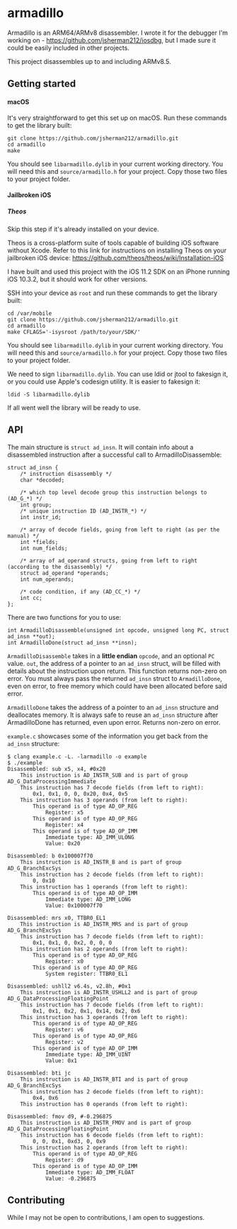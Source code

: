 # armadillo

Armadillo is an ARM64/ARMv8 disassembler. I wrote it for the debugger I'm working on - https://github.com/jsherman212/iosdbg, but I made sure it could be easily included in other projects.

This project disassembles up to and including ARMv8.5.

## Getting started

#### macOS
It's very straightforward to get this set up on macOS. Run these commands to get the library built:

```
git clone https://github.com/jsherman212/armadillo.git
cd armadillo
make
```

You should see `libarmadillo.dylib` in your current working directory. You will need this and `source/armadillo.h` for your project. Copy those two files to your project folder.

#### Jailbroken iOS

##### Theos
Skip this step if it's already installed on your device.

Theos is a cross-platform suite of tools capable of building iOS software without Xcode. Refer to this link for instructions on installing Theos on your jailbroken iOS device: https://github.com/theos/theos/wiki/Installation-iOS

I have built and used this project with the iOS 11.2 SDK on an iPhone running iOS 10.3.2, but it should work for other versions.

SSH into your device as `root` and run these commands to get the library built:

```
cd /var/mobile
git clone https://github.com/jsherman212/armadillo.git
cd armadillo
make CFLAGS='-isysroot /path/to/your/SDK/'
```

You should see `libarmadillo.dylib` in your current working directory. You will need this and `source/armadillo.h` for your project. Copy those two files to your project folder.

We need to sign `libarmadillo.dylib`. You can use ldid or jtool to fakesign it, or you could use Apple's codesign utility. It is easier to fakesign it:

`ldid -S libarmadillo.dylib`

If all went well the library will be ready to use.

## API
The main structure is `struct ad_insn`. It will contain info about a disassembled instruction after a successful call to ArmadilloDisassemble:

```
struct ad_insn {
    /* instruction disassembly */
    char *decoded;

    /* which top level decode group this instruction belongs to (AD_G_*) */
    int group;
    /* unique instruction ID (AD_INSTR_*) */
    int instr_id;

    /* array of decode fields, going from left to right (as per the manual) */
    int *fields;
    int num_fields;

    /* array of ad_operand structs, going from left to right (according to the disassembly) */
    struct ad_operand *operands;
    int num_operands;

    /* code condition, if any (AD_CC_*) */
    int cc;
};
```

There are two functions for you to use:

```
int ArmadilloDisassemble(unsigned int opcode, unsigned long PC, struct ad_insn **out);
int ArmadilloDone(struct ad_insn **insn);
```

`ArmadilloDisassemble` takes in a **little endian** `opcode`, and an optional `PC` value. `out`, the address of a pointer to an `ad_insn` struct, will be filled with details about the instruction upon return. This function returns non-zero on error. You must always pass the returned `ad_insn` struct to `ArmadilloDone`, even on error, to free memory which could have been allocated before said error.

`ArmadilloDone` takes the address of a pointer to an `ad_insn` structure and deallocates memory. It is always safe to reuse an `ad_insn` structure after ArmadilloDone has returned, even upon error. Returns non-zero on error.

`example.c` showcases some of the information you get back from the `ad_insn` structure:

```
$ clang example.c -L. -larmadillo -o example
$ ./example
Disassembled: sub x5, x4, #0x20
	This instruction is AD_INSTR_SUB and is part of group AD_G_DataProcessingImmediate
	This instruction has 7 decode fields (from left to right):
		0x1, 0x1, 0, 0, 0x20, 0x4, 0x5
	This instruction has 3 operands (from left to right):
		This operand is of type AD_OP_REG
			Register: x5
		This operand is of type AD_OP_REG
			Register: x4
		This operand is of type AD_OP_IMM
			Immediate type: AD_IMM_ULONG
			Value: 0x20

Disassembled: b 0x100007f70
	This instruction is AD_INSTR_B and is part of group AD_G_BranchExcSys
	This instruction has 2 decode fields (from left to right):
		0, 0x10
	This instruction has 1 operands (from left to right):
		This operand is of type AD_OP_IMM
			Immediate type: AD_IMM_LONG
			Value: 0x100007f70

Disassembled: mrs x0, TTBR0_EL1
	This instruction is AD_INSTR_MRS and is part of group AD_G_BranchExcSys
	This instruction has 7 decode fields (from left to right):
		0x1, 0x1, 0, 0x2, 0, 0, 0
	This instruction has 2 operands (from left to right):
		This operand is of type AD_OP_REG
			Register: x0
		This operand is of type AD_OP_REG
			System register: TTBR0_EL1

Disassembled: ushll2 v6.4s, v2.8h, #0x1
	This instruction is AD_INSTR_USHLL2 and is part of group AD_G_DataProcessingFloatingPoint
	This instruction has 7 decode fields (from left to right):
		0x1, 0x1, 0x2, 0x1, 0x14, 0x2, 0x6
	This instruction has 3 operands (from left to right):
		This operand is of type AD_OP_REG
			Register: v6
		This operand is of type AD_OP_REG
			Register: v2
		This operand is of type AD_OP_IMM
			Immediate type: AD_IMM_UINT
			Value: 0x1

Disassembled: bti jc
	This instruction is AD_INSTR_BTI and is part of group AD_G_BranchExcSys
	This instruction has 2 decode fields (from left to right):
		0x4, 0x6
	This instruction has 0 operands (from left to right):

Disassembled: fmov d9, #-0.296875
	This instruction is AD_INSTR_FMOV and is part of group AD_G_DataProcessingFloatingPoint
	This instruction has 6 decode fields (from left to right):
		0, 0, 0x1, 0xd3, 0, 0x9
	This instruction has 2 operands (from left to right):
		This operand is of type AD_OP_REG
			Register: d9
		This operand is of type AD_OP_IMM
			Immediate type: AD_IMM_FLOAT
			Value: -0.296875
```

## Contributing
While I may not be open to contributions, I am open to suggestions.
